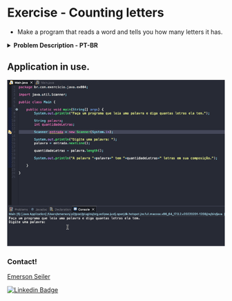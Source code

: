 # Exercise - Counting letters
- Make a program that reads a word and tells you how many letters it has.

<details >
  <summary><b>Problem Description - PT-BR</b></summary>

- Faça um programa que leia uma palavra e diga quantas letras ela tem.

</details>

## Application in use.

![Gif Exercicio](./img/exercicio.gif)

### Contact!

[Emerson Seiler](https://www.linkedin.com/in/seileremerson/)

[![Linkedin Badge](https://img.shields.io/badge/-seileremerson-blue?style=flat-square&logo=Linkedin&logoColor=white&link=https://www.linkedin.com/in/diogoalvesti/)](https://www.linkedin.com/in/seileremerson/)
